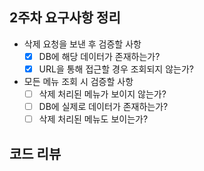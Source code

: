 ## 2주차 요구사항 정리

- 삭제 요청을 보낸 후 검증할 사항
    - [x] DB에 해당 데이터가 존재하는가?
    - [x] URL을 통해 접근할 경우 조회되지 않는가?
- 모든 메뉴 조회 시 검증할 사항
    - [ ] 삭제 처리된 메뉴가 보이지 않는가?
    - [ ] DB에 실제로 데이터가 존재하는가?
    - [ ] 삭제 처리된 메뉴도 보이는가?

## 코드 리뷰
